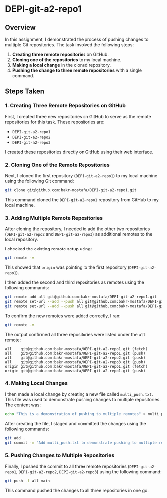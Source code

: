 # DEPI-git-a2-repo1

## Overview

In this assignment, I demonstrated the process of pushing changes to multiple Git repositories. The task involved the following steps:

1. **Creating three remote repositories** on GitHub.
2. **Cloning one of the repositories** to my local machine.
3. **Making a local change** in the cloned repository.
4. **Pushing the change to three remote repositories** with a single command.

## Steps Taken

### 1. Creating Three Remote Repositories on GitHub

First, I created three new repositories on GitHub to serve as the remote repositories for this task. These repositories are:
- `DEPI-git-a2-repo1`
- `DEPI-git-a2-repo2`
- `DEPI-git-a2-repo3`

I created these repositories directly on GitHub using their web interface.

### 2. Cloning One of the Remote Repositories

Next, I cloned the first repository (`DEPI-git-a2-repo1`) to my local machine using the following Git command:

```bash
git clone git@github.com:bakr-mostafa/DEPI-git-a2-repo1.git
```

This command cloned the `DEPI-git-a2-repo1` repository from GitHub to my local machine.

### 3. Adding Multiple Remote Repositories

After cloning the repository, I needed to add the other two repositories (`DEPI-git-a2-repo2` and `DEPI-git-a2-repo3`) as additional remotes to the local repository.

I checked the existing remote setup using:

```bash
git remote -v
```

This showed that `origin` was pointing to the first repository (`DEPI-git-a2-repo1`).

I then added the second and third repositories as remotes using the following commands:

```bash
git remote add all git@github.com:bakr-mostafa/DEPI-git-a2-repo1.git
git remote set-url --add --push all git@github.com:bakr-mostafa/DEPI-git-a2-repo2.git
git remote set-url --add --push all git@github.com:bakr-mostafa/DEPI-git-a2-repo3.git
```

To confirm the new remotes were added correctly, I ran:

```bash
git remote -v
```

The output confirmed all three repositories were listed under the `all` remote:

```text
all    git@github.com:bakr-mostafa/DEPI-git-a2-repo1.git (fetch)
all    git@github.com:bakr-mostafa/DEPI-git-a2-repo1.git (push)
all    git@github.com:bakr-mostafa/DEPI-git-a2-repo2.git (push)
all    git@github.com:bakr-mostafa/DEPI-git-a2-repo3.git (push)
origin git@github.com:bakr-mostafa/DEPI-git-a2-repo1.git (fetch)
origin git@github.com:bakr-mostafa/DEPI-git-a2-repo1.git (push)
```

### 4. Making Local Changes

I then made a local change by creating a new file called `multi_push.txt`. This file was used to demonstrate pushing changes to multiple repositories. The content was:

```bash
echo "This is a demonstration of pushing to multiple remotes" > multi_push.txt
```

After creating the file, I staged and committed the changes using the following commands:

```bash
git add .
git commit -m "Add multi_push.txt to demonstrate pushing to multiple remotes"
```

### 5. Pushing Changes to Multiple Repositories

Finally, I pushed the commit to all three remote repositories (`DEPI-git-a2-repo1`, `DEPI-git-a2-repo2`, `DEPI-git-a2-repo3`) using the following command:

```bash
git push -f all main
```

This command pushed the changes to all three repositories in one go.

